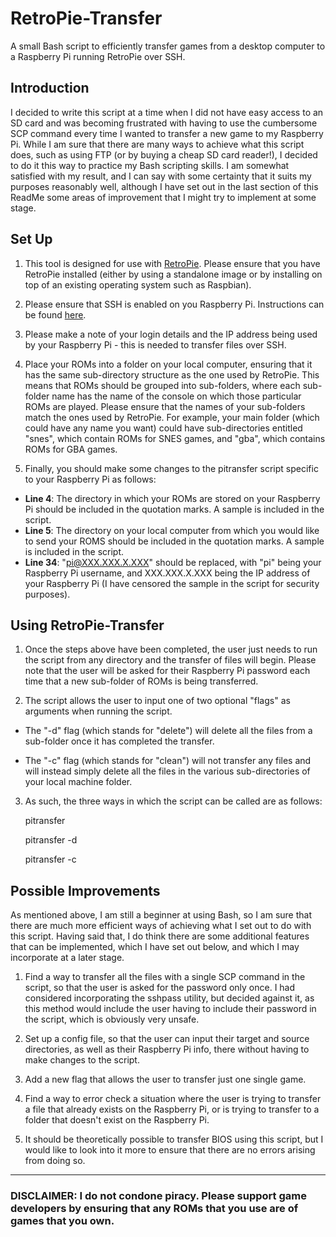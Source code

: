# RetroPie-Transfer

A small Bash script to efficiently transfer games from a desktop computer to a Raspberry Pi running RetroPie over SSH. 

## Introduction

I decided to write this script at a time when I did not have easy access to an SD card and was becoming frustrated with having to use the cumbersome SCP command every time I wanted to transfer a new game to my Raspberry Pi. While I am sure that there are many ways to achieve what this script does, such as using FTP (or by buying a cheap SD card reader!), I decided to do it this way to practice my Bash scripting skills. I am somewhat satisfied with my result, and I can say with some certainty that it suits my purposes reasonably well, although I have set out in the last section of this ReadMe some areas of improvement that I might try to implement at some stage. 

## Set Up

1. This tool is designed for use with [RetroPie](https://retropie.org.uk/download/). Please ensure that you have RetroPie installed (either by using a standalone image or by installing on top of an existing operating system such as Raspbian).

2. Please ensure that SSH is enabled on you Raspberry Pi. Instructions can be found [here](https://retropie.org.uk/docs/SSH/).

3. Please make a note of your login details and the IP address being used by your Raspberry Pi - this is needed to transfer files over SSH.

4. Place your ROMs into a folder on your local computer, ensuring that it has the same sub-directory structure as the one used by RetroPie. This means that ROMs should be grouped into sub-folders, where each sub-folder name has the name of the console on which those particular ROMs are played. Please ensure that the names of your sub-folders match the ones used by RetroPie. For example, your main folder (which could have any name you want) could have sub-directories entitled "snes", which contain ROMs for SNES games, and "gba", which contains ROMs for GBA games.   

5. Finally, you should make some changes to the pitransfer script specific to your Raspberry Pi as follows:
* **Line 4**: The directory in which your ROMs are stored on your Raspberry Pi should be included in the quotation marks. A sample is included in the script.
* **Line 5**: The directory on your local computer from which you would like to send your ROMS should be included in the quotation marks. A sample is included in the script. 
* **Line 34**: "pi@XXX.XXX.X.XXX" should be replaced, with "pi" being your Raspberry Pi username, and XXX.XXX.X.XXX being the IP address of your Raspberry Pi (I have censored the sample in the script for security purposes).

## Using RetroPie-Transfer

1. Once the steps above have been completed, the user just needs to run the script from any directory and the transfer of files will begin. Please note that the user will be asked for their Raspberry Pi password each time that a new sub-folder of ROMs is being transferred.

2. The script allows the user to input one of two optional "flags" as arguments when running the script. 

* The "-d" flag (which stands for "delete") will delete all the files from a sub-folder once it has completed the transfer.

* The "-c" flag (which stands for "clean") will not transfer any files and will instead simply delete all the files in the various sub-directories of your local machine folder.   

3. As such, the three ways in which the script can be called are as follows:

    pitransfer

    pitransfer -d

    pitransfer -c

## Possible Improvements

As mentioned above, I am still a beginner at using Bash, so I am sure that there are much more efficient ways of achieving what I set out to do with this script. Having said that, I do think there are some additional features that can be implemented, which I have set out below, and which I may incorporate at a later stage.

1. Find a way to transfer all the files with a single SCP command in the script, so that the user is asked for the password only once. I had considered incorporating the sshpass utility, but decided against it, as this method would include the user having to include their password in the script, which is obviously very unsafe.

2. Set up a config file, so that the user can input their target and source directories, as well as their Raspberry Pi info, there without having to make changes to the script. 

3. Add a new flag that allows the user to transfer just one single game. 

4. Find a way to error check a situation where the user is trying to transfer a file that already exists on the Raspberry Pi, or is trying to transfer to a folder that doesn't exist on the Raspberry Pi.

5. It should be theoretically possible to transfer BIOS using this script, but I would like to look into it more to ensure that there are no errors arising from doing so.

***

### DISCLAIMER: I do not condone piracy. Please support game developers by ensuring that any ROMs that you use are of games that you own.